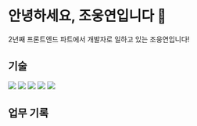 # 안녕하세요, 조웅연입니다 👋

2년째 프론트엔드 파트에서 개발자로 일하고 있는 조웅연입니다!

## 기술

<img src="https://img.shields.io/badge/javascript-F7DF1E?style=for-the-badge&logo=javascript&logoColor=black"> <img src="https://img.shields.io/badge/typescript-3178c6?style=for-the-badge&logo=typescript&logoColor=white"> <img src="https://img.shields.io/badge/react-61DAFB?style=for-the-badge&logo=react&logoColor=black"> <img src="https://img.shields.io/badge/redux-764abc?style=for-the-badge&logo=redux&logoColor=white"> <img src="https://img.shields.io/badge/redux saga-86d46b?style=for-the-badge&logo=redux-saga&logoColor=white">

## 업무 기록
